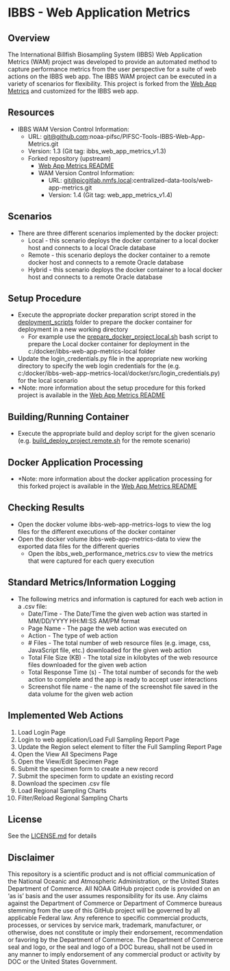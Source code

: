 # IBBS - Web Application Metrics

## Overview
The International Billfish Biosampling System (IBBS) Web Application Metrics (WAM) project was developed to provide an automated method to capture performance metrics from the user perspective for a suite of web actions on the IBBS web app.  The IBBS WAM project can be executed in a variety of scenarios for flexibility.  This project is forked from the [Web App Metrics](https://picgitlab.nmfs.local/centralized-data-tools/web-app-metrics) and customized for the IBBS web app.  

## Resources
-   IBBS WAM Version Control Information:
    -   URL: git@github.com:noaa-pifsc/PIFSC-Tools-IBBS-Web-App-Metrics.git
    -   Version: 1.3 (Git tag: ibbs_web_app_metrics_v1.3)
    -   Forked repository (upstream)
        -   [Web App Metrics README](https://picgitlab.nmfs.local/centralized-data-tools/web-app-metrics/-/blob/main/README.md?ref_type=heads)
        -   WAM Version Control Information:
            -   URL: git@picgitlab.nmfs.local:centralized-data-tools/web-app-metrics.git
            -   Version: 1.4 (Git tag: web_app_metrics_v1.4)

## Scenarios
-   There are three different scenarios implemented by the docker project:
    -   Local - this scenario deploys the docker container to a local docker host and connects to a local Oracle database
    -   Remote - this scenario deploys the docker container to a remote docker host and connects to a remote Oracle database
    -   Hybrid - this scenario deploys the docker container to a local docker host and connects to a remote Oracle database

## Setup Procedure
-   Execute the appropriate docker preparation script stored in the [deployment_scripts](./deployment_scripts) folder to prepare the docker container for deployment in a new working directory
    -   For example use the [prepare_docker_project.local.sh](./deployment_scripts/prepare_docker_project.local.sh) bash script to prepare the Local docker container for deployment in the c:/docker/ibbs-web-app-metrics-local folder
-   Update the login_credentials.py file in the appropriate new working directory to specify the web login credentials for the (e.g. c:/docker/ibbs-web-app-metrics-local/docker/src/login_credentials.py) for the local scenario
-   \*Note: more information about the setup procedure for this forked project is available in the [Web App Metrics README](https://picgitlab.nmfs.local/centralized-data-tools/web-app-metrics/-/blob/main/README.md?ref_type=heads#forked-repository-implementation)

## Building/Running Container
-   Execute the appropriate build and deploy script for the given scenario (e.g. [build_deploy_project.remote.sh](./deployment_scripts/build_deploy_project.remote.sh) for the remote scenario)

## Docker Application Processing
-   \*Note: more information about the docker application processing for this forked project is available in the [Web App Metrics README](https://picgitlab.nmfs.local/centralized-data-tools/web-app-metrics/-/blob/main/README.md?ref_type=heads#docker-application-processing)

## Checking Results
-   Open the docker volume ibbs-web-app-metrics-logs to view the log files for the different executions of the docker container
-   Open the docker volume ibbs-web-app-metrics-data to view the exported data files for the different queries
    -   Open the ibbs_web_performance_metrics.csv to view the metrics that were captured for each query execution

## Standard Metrics/Information Logging
-   The following metrics and information is captured for each web action in a .csv file:
    -   Date/Time - The Date/Time the given web action was started in MM/DD/YYYY HH:MI:SS AM/PM format
    -   Page Name - The page the web action was executed on
    -   Action - The type of web action
    -   \# Files - The total number of web resource files (e.g. image, css, JavaScript file, etc.) downloaded for the given web action
    -   Total File Size (KB) - The total size in kilobytes of the web resource files downloaded for the given web action
    -   Total Response Time (s) - The total number of seconds for the web action to complete and the app is ready to accept user interactions
    -   Screenshot file name - the name of the screenshot file saved in the data volume for the given web action

## Implemented Web Actions
1.  Load Login Page
2.  Login to web application/Load Full Sampling Report Page
3.  Update the Region select element to filter the Full Sampling Report Page
4.  Open the View All Specimens Page
5.  Open the View/Edit Specimen Page
6.  Submit the specimen form to create a new record
7.  Submit the specimen form to update an existing record
8.  Download the specimen .csv file
9. Load Regional Sampling Charts
10. Filter/Reload Regional Sampling Charts

## License
See the [LICENSE.md](./LICENSE.md) for details

## Disclaimer
This repository is a scientific product and is not official communication of the National Oceanic and Atmospheric Administration, or the United States Department of Commerce. All NOAA GitHub project code is provided on an ‘as is’ basis and the user assumes responsibility for its use. Any claims against the Department of Commerce or Department of Commerce bureaus stemming from the use of this GitHub project will be governed by all applicable Federal law. Any reference to specific commercial products, processes, or services by service mark, trademark, manufacturer, or otherwise, does not constitute or imply their endorsement, recommendation or favoring by the Department of Commerce. The Department of Commerce seal and logo, or the seal and logo of a DOC bureau, shall not be used in any manner to imply endorsement of any commercial product or activity by DOC or the United States Government.
